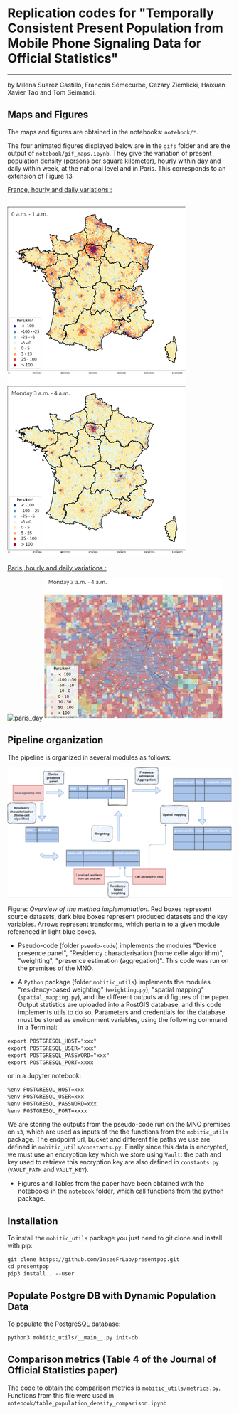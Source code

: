 # Replication codes for "Temporally Consistent Present Population from Mobile Phone Signaling Data for Official Statistics"
--------
by Milena Suarez Castillo, François Sémécurbe, Cezary Ziemlicki, Haixuan Xavier Tao and Tom Seimandi.


Maps and Figures
--------

The maps and figures are obtained in the notebooks: `notebook/*`.

The four animated figures displayed below are in the `gifs` folder and are the output of `notebook/gif_maps.ipynb`. They give the variation of present population density (persons per square kilometer), hourly within day and daily within week, at the national level and in Paris. This corresponds to an extension of Figure 13.

<u>France, hourly and daily variations :</u>

<p float="left">
  <img src="gifs/france_day_densities.gif" alt="fr_day" width="400"/>
  <img src="gifs/france_week_densities.gif" alt="fr_week" width="400"/>
</p>

<u>Paris, hourly and daily variations :</u>

<p float="left">
  <img src="gifs/paris_day_densities.gif" alt="paris_day" width="400"/>
  <img src="gifs/paris_week_densities.gif" alt="paris_day" width="400"/>
</p>


Pipeline organization
--------

The pipeline is organized in several modules as follows:

![](docs/schemaPipeline.png)

Figure: _Overview of the method implementation._ Red boxes represent source datasets, dark
blue boxes represent produced datasets and the key variables. Arrows represent transforms, which pertain
to a given module referenced in light blue boxes.



* Pseudo-code (folder `pseudo-code`) implements the modules "Device presence panel", "Residency characterisation (home celle algorithm)", "weighting", "presence estimation (aggregation)". This code was run on the premises of the MNO.

* A `Python` package (folder `mobitic_utils`) implements the modules "residency-based weighting" (`weighting.py`), "spatial mapping" (`spatial_mapping.py`), and the different outputs and figures of the paper. Output statistics are uploaded into a PostGIS database, and this code implements utils to do so. Parameters and credentials for the database must be stored as environment variables, using the following command in a Terminal:
```
export POSTGRESQL_HOST="xxx"
export POSTGRESQL_USER="xxx"
export POSTGRESQL_PASSWORD="xxx"
export POSTGRESQL_PORT=xxxx
```
    
or in a Jupyter notebook:

```
%env POSTGRESQL_HOST=xxx
%env POSTGRESQL_USER=xxx
%env POSTGRESQL_PASSWORD=xxx
%env POSTGRESQL_PORT=xxxx
```

We are storing the outputs from the pseudo-code run on the MNO premises on `s3`, which are used as inputs of the the functions from the `mobitic_utils` package. The endpoint url, bucket and different file paths we use are defined in `mobitic_utils/constants.py`. Finally since this data is encrypted, we must use an encryption key which we store using `Vault`: the path and key used to retrieve this encryption key are also defined in `constants.py` (`VAULT_PATH` and `VAULT_KEY`).

* Figures and Tables from the paper have been obtained with the notebooks in the `notebook` folder, which call functions from the python package.




Installation
--------

To install the `mobitic_utils` package you just need to git clone and install with pip:

```
git clone https://github.com/InseeFrLab/presentpop.git
cd presentpop
pip3 install . --user
```



Populate Postgre DB with Dynamic Population Data
--------

To populate the PostgreSQL database:

```
python3 mobitic_utils/__main__.py init-db
```

Comparison metrics (Table 4 of the Journal of Official Statistics paper)
--------

The code to obtain the comparison metrics is `mobitic_utils/metrics.py`. Functions from this file were used in `notebook/table_population_density_comparison.ipynb`
